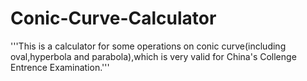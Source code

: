 # Conic-Curve-Calculator
'''This is a calculator for some operations on conic curve(including oval,hyperbola and parabola),which is very valid for China's Collenge Entrence Examination.'''
